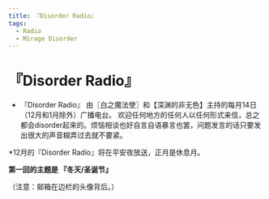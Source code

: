 ```yaml
---
title: 『Disorder Radio』
tags:
  - Radio
  - Mirage Disorder
---
```


# 『Disorder Radio』

- 『Disorder Radio』
由〖白之魔法使〗和【深渊的非无色】主持的每月14日（12月和1月除外）广播电台。
欢迎任何地方的任何人以任何形式来信，总之都会disorder起来的。烦恼相谈也好自言自语暴言也罢，问题发言的话只要发出很大的声音糊弄过去就不要紧。

*12月的『Disorder Radio』将在平安夜放送，正月是休息月。

**第一回的主题是 『冬天/圣诞节』**

（注意：邮箱在边栏的头像背后。）

